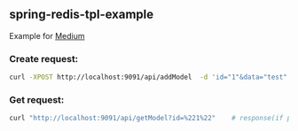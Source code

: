 spring-redis-tpl-example
---

Example for [Medium](https://medium.com/p/7b20b01f34ee)

### Create request:
```bash
curl -XPOST http://localhost:9091/api/addModel  -d 'id="1"&data="test"'
```

### Get request:
```bash
curl "http://localhost:9091/api/getModel?id=%221%22"    # response(if previous step was prepared): {"id":"\"1\"","data":"\"test\""}
```

